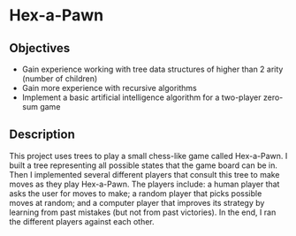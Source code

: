 # Hex-a-Pawn

## Objectives

* Gain experience working with tree data structures of higher than 2 arity (number of children)
* Gain more experience with recursive algorithms
* Implement a basic artificial intelligence algorithm for a two-player zero-sum game


## Description

This project uses trees to play a small chess-like game called Hex-a-Pawn. I built a tree representing
all possible states that the game board can be in. Then I implemented several different players that
consult this tree to make moves as they play Hex-a-Pawn. The players include: a human player that asks
the user for moves to make; a random player that picks possible moves at random; and a computer player
that improves its strategy by learning from past mistakes (but not from past victories). In the end, I ran the different
players against each other.
